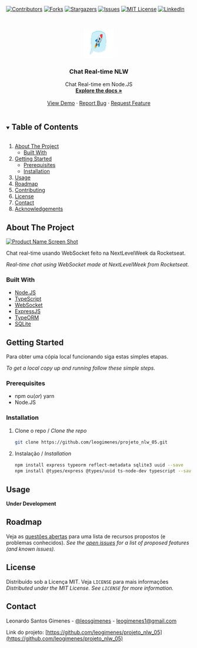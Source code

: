 <!--
*** Thanks for checking out the Best-README-Template. If you have a suggestion
*** that would make this better, please fork the repo and create a pull request
*** or simply open an issue with the tag "enhancement".
*** Thanks again! Now go create something AMAZING! :D
***
***
***
*** To avoid retyping too much info. Do a search and replace for the following:
*** leogimenes, projeto_nlw_05, leosgimenes, leogimenes1@gmail.com, Chat Real-time NLW, Chat Real-time em Node.JS
-->

<!-- PROJECT SHIELDS -->
<!--
*** I'm using markdown "reference style" links for readability.
*** Reference links are enclosed in brackets [ ] instead of parentheses ( ).
*** See the bottom of this document for the declaration of the reference variables
*** for contributors-url, forks-url, etc. This is an optional, concise syntax you may use.
*** https://www.markdownguide.org/basic-syntax/#reference-style-links
-->

[![Contributors][contributors-shield]][contributors-url]
[![Forks][forks-shield]][forks-url]
[![Stargazers][stars-shield]][stars-url]
[![Issues][issues-shield]][issues-url]
[![MIT License][license-shield]][license-url]
[![LinkedIn][linkedin-shield]][linkedin-url]

<!-- PROJECT LOGO -->
<br />
<p align="center">
  <a href="https://github.com/leogimenes/projeto_nlw_05">
    <img src="images/rocket_chat.png" alt="Logo" width="80" height="80">
  </a>

  <h3 align="center">Chat Real-time NLW</h3>

  <p align="center">
    Chat Real-time em Node.JS
    <br />
    <a href="https://github.com/leogimenes/projeto_nlw_05"><strong>Explore the docs »</strong></a>
    <br />
    <br />
    <a href="https://github.com/leogimenes/projeto_nlw_05">View Demo</a>
    ·
    <a href="https://github.com/leogimenes/projeto_nlw_05/issues">Report Bug</a>
    ·
    <a href="https://github.com/leogimenes/projeto_nlw_05/issues">Request Feature</a>
  </p>
</p>

<!-- TABLE OF CONTENTS -->
<details open="open">
  <summary><h2 style="display: inline-block">Table of Contents</h2></summary>
  <ol>
    <li>
      <a href="#about-the-project">About The Project</a>
      <ul>
        <li><a href="#built-with">Built With</a></li>
      </ul>
    </li>
    <li>
      <a href="#getting-started">Getting Started</a>
      <ul>
        <li><a href="#prerequisites">Prerequisites</a></li>
        <li><a href="#installation">Installation</a></li>
      </ul>
    </li>
    <li><a href="#usage">Usage</a></li>
    <li><a href="#roadmap">Roadmap</a></li>
    <li><a href="#contributing">Contributing</a></li>
    <li><a href="#license">License</a></li>
    <li><a href="#contact">Contact</a></li>
    <li><a href="#acknowledgements">Acknowledgements</a></li>
  </ol>
</details>

<!-- ABOUT THE PROJECT -->

## About The Project

[![Product Name Screen Shot][product-screenshot]](https://example.com)

Chat real-time usando WebSocket feito na NextLevelWeek da Rocketseat.

_Real-time chat using WebSocket made at NextLevelWeek from Rocketseat._

### Built With

- [Node.JS](https://nodejs.org/en/)
- [TypeScript](https://www.typescriptlang.org/)
- [WebSocket](https://github.com/theturtle32/WebSocket-Node)
- [ExpressJS](https://expressjs.com/)
- [TypeORM](https://typeorm.io/)
- [SQLite](https://www.sqlite.org/)

<!-- GETTING STARTED -->

## Getting Started

Para obter uma cópia local funcionando siga estas simples etapas.

_To get a local copy up and running follow these simple steps._

### Prerequisites

- npm ou(_or_) yarn
- Node.JS

### Installation

1. Clone o repo / _Clone the repo_
   ```sh
   git clone https://github.com/leogimenes/projeto_nlw_05.git
   ```
2. Instalação / _Installation_
   ```sh
   npm install express typeorm reflect-metadata sqlite3 uuid --save
   npm install @types/express @types/uuid ts-node-dev typescript --save-dev
   ```

<!-- USAGE EXAMPLES -->

## Usage

**Under Development**

<!-- ROADMAP -->

## Roadmap

Veja as [questões abertas](https://github.com/leogimenes/projeto_nlw_05/issues) para uma lista de recursos propostos (e problemas conhecidos).
_See the [open issues](https://github.com/leogimenes/projeto_nlw_05/issues) for a list of proposed features (and known issues)._

<!-- LICENSE -->

## License

Distribuído sob a Licença MIT. Veja `LICENSE` para mais informações
_Distributed under the MIT License. See `LICENSE` for more information._

<!-- CONTACT -->

## Contact

Leonardo Santos Gimenes - [@leosgimenes](https://twitter.com/leosgimenes) - leogimenes1@gmail.com

Link do projeto: [https://github.com/leogimenes/projeto_nlw_05](https://github.com/leogimenes/projeto_nlw_05)

<!-- MARKDOWN LINKS & IMAGES -->
<!-- https://www.markdownguide.org/basic-syntax/#reference-style-links -->

[contributors-shield]: https://img.shields.io/github/contributors/leogimenes/projeto_nlw_05.svg?style=for-the-badge
[contributors-url]: https://github.com/leogimenes/projeto_nlw_05/graphs/contributors
[forks-shield]: https://img.shields.io/github/forks/leogimenes/projeto_nlw_05.svg?style=for-the-badge
[forks-url]: https://github.com/leogimenes/projeto_nlw_05/network/members
[stars-shield]: https://img.shields.io/github/stars/leogimenes/projeto_nlw_05.svg?style=for-the-badge
[stars-url]: https://github.com/leogimenes/projeto_nlw_05/stargazers
[issues-shield]: https://img.shields.io/github/issues/leogimenes/projeto_nlw_05.svg?style=for-the-badge
[issues-url]: https://github.com/leogimenes/projeto_nlw_05/issues
[license-shield]: https://img.shields.io/github/license/leogimenes/projeto_nlw_05.svg?style=for-the-badge
[license-url]: https://github.com/leogimenes/projeto_nlw_05/blob/master/LICENSE.txt
[linkedin-shield]: https://img.shields.io/badge/-LinkedIn-black.svg?style=for-the-badge&logo=linkedin&colorB=555
[linkedin-url]: https://linkedin.com/in/leonardo-santos-gimenes
[product-screenshot]: images/screenshot.png
